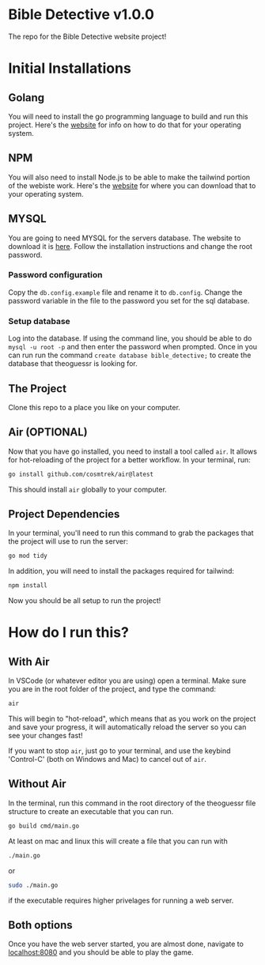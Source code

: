 # Bible Detective v1.0.0

The repo for the Bible Detective website project!

# Initial Installations


## Golang

You will need to install the go programming language to build and run this project.
Here's the [website](https://go.dev/) for info on how to do that for your operating system.


## NPM

You will also need to install Node.js to be able to make the tailwind portion of the webiste work.
Here's the [website](https://nodejs.org/en/) for where you can download that to your operating system.


## MYSQL

You are going to need MYSQL for the servers database. The website to download it is [here](https://dev.mysql.com/downloads/mysql/). Follow the installation instructions and change the root password.


### Password configuration

Copy the `db.config.example` file and rename it to `db.config`. Change the password variable in the file to the password you set for the sql database.


### Setup database

Log into the database. If using the command line, you should be able to do `mysql -u root -p` and then enter the password when prompted. Once in you can run run the command `create database bible_detective;` to create the database that theoguessr is looking for. 


## The Project

Clone this repo to a place you like on your computer.


## Air (OPTIONAL)

Now that you have go installed, you need to install a tool called `air`. It allows for
hot-reloading of the project for a better workflow. In your terminal, run:
```sh
go install github.com/cosmtrek/air@latest
```
This should install `air` globally to your computer.


## Project Dependencies

In your terminal, you'll need to run this command to grab the packages that the
project will use to run the server:
```sh
go mod tidy
```

In addition, you will need to install the packages required for tailwind:
```sh
npm install
```

Now you should be all setup to run the project!


# How do I run this?


## With Air
In VSCode (or whatever editor you are using) open a terminal. Make sure you
are in the root folder of the project, and type the command:
```sh
air
```

This will begin to "hot-reload", which means that as you work on the project and save
your progress, it will automatically reload the server so you can see your changes
fast!

If you want to stop `air`, just go to your terminal, and use the keybind 'Control-C'
(both on Windows and Mac) to cancel out of `air`.


## Without Air

In the terminal, run this command in the root directory of the theoguessr file structure to create an executable that you can run.
```sh
go build cmd/main.go
```
At least on mac and linux this will create a file that you can run with
```sh
./main.go
```
or
```sh
sudo ./main.go
```
if the executable requires higher privelages for running a web server.


## Both options

Once you have the web server started, you are almost done, navigate to [localhost:8080](localhost:8080) and you should be able to play the game.
